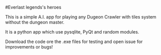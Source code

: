 #Everlast legends's heroes

This is a simple A.I. app for playing any Dugeon Crawler with tiles system without the dungeon master.

It is a python app which use pysqlite, PyQt and random modules.

Download the code ore the .exe files for testing and open issue for improvements or bugs!
